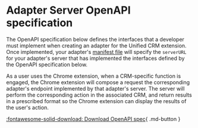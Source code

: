 # Adapter Server OpenAPI specification

The OpenAPI specification below defines the interfaces that a developer must implement when creating an adapter for the Unified CRM extension. Once implemented, your adapter's [manifest file](manifest.md) will specify the `serverURL` for your adapter's server that has implemented the interfaces defined by the OpenAPI specification below. 

As a user uses the Chrome extension, when a CRM-specific function is engaged, the Chrome extension will compose a request the corresponding adapter's endpoint implemented by that adapter's server. The server will perform the corresponding action in the associated CRM, and return results in a prescribed format so the Chrome extension can display the results of the user's action.

[:fontawesome-solid-download: Download OpenAPI spec](../crm-server-openapi.json){ .md-button }
